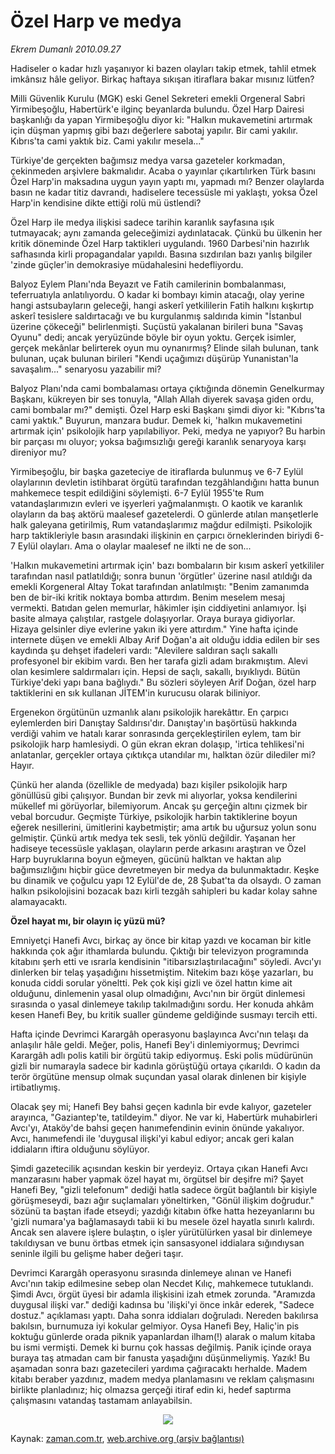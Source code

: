 # Özel Harp ve medya

*Ekrem Dumanlı 2010.09.27*

<td class="columnist-detail">
<p>Hadiseler o kadar hızlı yaşanıyor ki bazen olayları takip etmek, tahlil etmek imkânsız hâle geliyor. Birkaç haftaya sıkışan itiraflara bakar mısınız lütfen?</p>
<p>
<div id="haberMetinDiv">
<p>Milli Güvenlik Kurulu (MGK) eski Genel Sekreteri emekli Orgeneral Sabri Yirmibeşoğlu, Habertürk'e ilginç beyanlarda bulundu. Özel Harp Dairesi başkanlığı da yapan Yirmibeşoğlu diyor ki: "Halkın mukavemetini artırmak için düşman yapmış gibi bazı değerlere sabotaj yapılır. Bir cami yakılır. Kıbrıs'ta cami yaktık biz. Cami yakılır mesela..."
<p>Türkiye'de gerçekten bağımsız medya varsa gazeteler korkmadan, çekinmeden arşivlere bakmalıdır. Acaba o yayınlar çıkartılırken Türk basını Özel Harp'in maksadına uygun yayın yaptı mı, yapmadı mı? Benzer olaylarda basın ne kadar titiz davrandı, hadiselere tecessüsle mi yaklaştı, yoksa Özel Harp'in kendisine dikte ettiği rolü mü üstlendi?
<p>Özel Harp ile medya ilişkisi sadece tarihin karanlık sayfasına ışık tutmayacak; aynı zamanda geleceğimizi aydınlatacak. Çünkü bu ülkenin her kritik döneminde Özel Harp taktikleri uygulandı. 1960 Darbesi'nin hazırlık safhasında kirli propagandalar yapıldı. Basına sızdırılan bazı yanlış bilgiler 'zinde güçler'in demokrasiye müdahalesini hedefliyordu.
<p>Balyoz Eylem Planı'nda Beyazıt ve Fatih camilerinin bombalanması, teferruatıyla anlatılıyordu. O kadar ki bombayı kimin atacağı, olay yerine hangi astsubayların geleceği, hangi askerî yetkililerin Fatih halkını kışkırtıp askerî tesislere saldırtacağı ve bu kurgulanmış saldırıda kimin "İstanbul üzerine çökeceği" belirlenmişti. Suçüstü yakalanan birileri buna "Savaş Oyunu" dedi; ancak yeryüzünde böyle bir oyun yoktu. Gerçek isimler, gerçek mekânlar belirterek oyun mu oynanırmış? Elinde silah bulunan, tank bulunan, uçak bulunan birileri "Kendi uçağımızı düşürüp Yunanistan'la savaşalım..." senaryosu yazabilir mi?
<p>Balyoz Planı'nda cami bombalaması ortaya çıktığında dönemin Genelkurmay Başkanı, kükreyen bir ses tonuyla, "Allah Allah diyerek savaşa giden ordu, cami bombalar mı?" demişti. Özel Harp eski Başkanı şimdi diyor ki: "Kıbrıs'ta cami yaktık." Buyurun, manzara budur. Demek ki, 'halkın mukavemetini artırmak için' psikolojik harp yapılabiliyor. Peki, medya ne yapıyor? Bu harbin bir parçası mı oluyor; yoksa bağımsızlığı gereği karanlık senaryoya karşı direniyor mu?
<p>Yirmibeşoğlu, bir başka gazeteciye de itiraflarda bulunmuş ve 6-7 Eylül olaylarının devletin istihbarat örgütü tarafından tezgâhlandığını hatta bunun mahkemece tespit edildiğini söylemişti. 6-7 Eylül 1955'te Rum vatandaşlarımızın evleri ve işyerleri yağmalanmıştı. O kaotik ve karanlık olayların da baş aktörü maalesef gazetelerdi. O günlerde atılan manşetlerle halk galeyana getirilmiş, Rum vatandaşlarımız mağdur edilmişti. Psikolojik harp taktikleriyle basın arasındaki ilişkinin en çarpıcı örneklerinden biriydi 6-7 Eylül olayları. Ama o olaylar maalesef ne ilkti ne de son...
<p>'Halkın mukavemetini artırmak için' bazı bombaların bir kısım askerî yetkililer tarafından nasıl patlatıldığı; sonra bunun 'örgütler' üzerine nasıl atıldığı da emekli Korgeneral Altay Tokat tarafından anlatılmıştı: "Benim zamanımda ben de bir-iki kritik noktaya bomba attırdım. Benim meselem mesaj vermekti. Batıdan gelen memurlar, hâkimler işin ciddiyetini anlamıyor. İşi basite almaya çalıştılar, rastgele dolaşıyorlar. Oraya buraya gidiyorlar. Hizaya gelsinler diye evlerine yakın iki yere attırdım." Yine hafta içinde internete düşen ve emekli Albay Arif Doğan'a ait olduğu iddia edilen bir ses kaydında şu dehşet ifadeleri vardı: "Alevilere saldıran saçlı sakallı profesyonel bir ekibim vardı. Ben her tarafa gizli adam bırakmıştım. Alevi olan kesimlere saldırmaları için. Hepsi de saçlı, sakallı, bıyıklıydı. Bütün Türkiye'deki yapı bana bağlıydı." Bu sözleri söyleyen Arif Doğan, özel harp taktiklerini en sık kullanan JİTEM'in kurucusu olarak biliniyor.
<p>Ergenekon örgütünün uzmanlık alanı psikolojik harekâttır. En çarpıcı eylemlerden biri Danıştay Saldırısı'dır. Danıştay'ın başörtüsü hakkında verdiği vahim ve hatalı karar sonrasında gerçekleştirilen eylem, tam bir psikolojik harp hamlesiydi. O gün ekran ekran dolaşıp, 'irtica tehlikesi'ni anlatanlar, gerçekler ortaya çıktıkça utandılar mı, halktan özür dilediler mi? Hayır.
<p>Çünkü her alanda (özellikle de medyada) bazı kişiler psikolojik harp gönüllüsü gibi çalışıyor. Bundan bir zevk mi alıyorlar, yoksa kendilerini mükellef mi görüyorlar, bilemiyorum. Ancak şu gerçeğin altını çizmek bir vebal borcudur. Geçmişte Türkiye, psikolojik harbin taktiklerine boyun eğerek nesillerini, ümitlerini kaybetmiştir; ama artık bu uğursuz yolun sonu gelmiştir. Çünkü artık medya tek sesli, tek yönlü değildir. Yaşanan her hadiseye tecessüsle yaklaşan, olayların perde arkasını araştıran ve Özel Harp buyruklarına boyun eğmeyen, gücünü halktan ve haktan alıp bağımsızlığını hiçbir güce devretmeyen bir medya da bulunmaktadır. Keşke bu dinamik ve çoğulcu yapı 12 Eylül'de de, 28 Şubat'ta da olsaydı. O zaman halkın psikolojisini bozacak bazı kirli tezgâh sahipleri bu kadar kolay sahne alamayacaktı.
<p><b>Özel hayat mı, bir olayın iç yüzü mü? </b>
<p>Emniyetçi Hanefi Avcı, birkaç ay önce bir kitap yazdı ve kocaman bir kitle hakkında çok ağır ithamlarda bulundu. Çıktığı bir televizyon programında kitabını şerh etti ve ısrarla kendisinin "itibarsızlaştırılacağını" söyledi. Avcı'yı dinlerken bir telaş yaşadığını hissetmiştim. Nitekim bazı köşe yazarları, bu konuda ciddi sorular yöneltti. Pek çok kişi gizli ve özel hattın kime ait olduğunu, dinlemenin yasal olup olmadığını, Avcı'nın bir örgüt dinlemesi sırasında o yasal dinlemeye takılıp takılmadığını sordu. Her konuda ahkâm kesen Hanefi Bey, bu kritik sualler gündeme geldiğinde susmayı tercih etti.
<p>Hafta içinde Devrimci Karargâh operasyonu başlayınca Avcı'nın telaşı da anlaşılır hâle geldi. Meğer, polis, Hanefi Bey'i dinlemiyormuş; Devrimci Karargâh adlı polis katili bir örgütü takip ediyormuş. Eski polis müdürünün gizli bir numarayla sadece bir kadınla görüştüğü ortaya çıkarıldı. O kadın da terör örgütüne mensup olmak suçundan yasal olarak dinlenen bir kişiyle irtibatlıymış.
<p>Olacak şey mi; Hanefi Bey bahsi geçen kadınla bir evde kalıyor, gazeteler arayınca, "Gaziantep'te, tatildeyim." diyor. Ne var ki, Habertürk muhabirleri Avcı'yı, Ataköy'de bahsi geçen hanımefendinin evinin önünde yakalıyor. Avcı, hanımefendi ile 'duygusal ilişki'yi kabul ediyor; ancak geri kalan iddiaların iftira olduğunu söylüyor.
<p>Şimdi gazetecilik açısından keskin bir yerdeyiz. Ortaya çıkan Hanefi Avcı manzarasını haber yapmak özel hayat mı, örgütsel bir deşifre mi? Şayet Hanefi Bey, "gizli telefonum" dediği hatla sadece örgüt bağlantılı bir kişiyle görüşmeseydi, bazı ağır suçlamaları yöneltirken, "Gönül ilişkim doğrudur." sözünü ta baştan ifade etseydi; yazdığı kitabın öfke hatta hezeyanlarını bu 'gizli numara'ya bağlamasaydı tabii ki bu mesele özel hayatla sınırlı kalırdı. Ancak sen alavere işlere bulaştın, o işler yürütülürken yasal bir dinlemeye takıldıysan ve bunu örtbas etmek için sansasyonel iddialara sığındıysan seninle ilgili bu gelişme haber değeri taşır.
<p>Devrimci Karargâh operasyonu sırasında dinlemeye alınan ve Hanefi Avcı'nın takip edilmesine sebep olan Necdet Kılıç, mahkemece tutuklandı. Şimdi Avcı, örgüt üyesi bir adamla ilişkisini izah etmek zorunda. "Aramızda duygusal ilişki var." dediği kadınsa bu 'ilişki'yi önce inkâr ederek, "Sadece dostuz." açıklaması yaptı. Daha sonra iddiaları doğruladı. Nereden bakılırsa bakılsın, burnumuza iyi kokular gelmiyor. Oysa Hanefi Bey, Haliç'in pis koktuğu günlerde orada piknik yapanlardan ilham(!) alarak o malum kitaba bu ismi vermişti. Demek ki burnu çok hassas değilmiş. Panik içinde oraya buraya taş atmadan cam bir fanusta yaşadığını düşünmeliymiş. Yazık! Bu aşamadan sonra bazı gazetecileri yardıma çağıracaktı herhalde. Madem kitabı beraber yazdınız, madem medya planlamasını ve reklam çalışmasını birlikte planladınız; hiç olmazsa gerçeği itiraf edin ki, hedef saptırma çalışmasını vatandaş tastamam anlayabilsin.
<p>
<p><p align="center"><img border="0" src="http://web.archive.org/web/20101224021908im_/http://medya.zaman.com.tr/2010/09/27/resim1.png"/>
<p></p></p></p></p></p></p></p></p></p></p></p></p></p></p></p></p></p></p></p></div>
</p>
<a href="http://web.archive.org/web/20101224021908/mailto:e.dumanli@zaman.com.tr">
</a></td>

Kaynak: [zaman.com.tr](http://zaman.com.tr/yazar.do?yazino=1032416), [web.archive.org (arşiv bağlantısı)](http://web.archive.org/web/20101224021908/http://zaman.com.tr/yazar.do?yazino=1032416)

